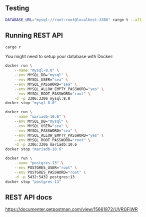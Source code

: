 ## Testing

```sh
DATABASE_URL="mysql://root:root@localhost:3306" cargo t --all
```

## Running REST API

```sh
cargo r
```

You might need to setup your database with Docker:

```sh
docker run \
    --name "mysql-8.0" \
    --env MYSQL_DB="mysql" \
    --env MYSQL_USER="sea" \
    --env MYSQL_PASSWORD="sea" \
    --env MYSQL_ALLOW_EMPTY_PASSWORD="yes" \
    --env MYSQL_ROOT_PASSWORD="root" \
    -d -p 3306:3306 mysql:8.0
docker stop "mysql-8.0"
```

```sh
docker run \
    --name "mariadb-10.6" \
    --env MYSQL_DB="mysql" \
    --env MYSQL_USER="sea" \
    --env MYSQL_PASSWORD="sea" \
    --env MYSQL_ALLOW_EMPTY_PASSWORD="yes" \
    --env MYSQL_ROOT_PASSWORD="root" \
    -d -p 3306:3306 mariadb:10.6
docker stop "mariadb-10.6"
```

```sh
docker run \
    --name "postgres-13" \
    --env POSTGRES_USER="root" \
    --env POSTGRES_PASSWORD="root" \
    -d -p 5432:5432 postgres:13
docker stop "postgres-13"
```

## REST API docs

https://documenter.getpostman.com/view/15661872/UVRGFjWR
